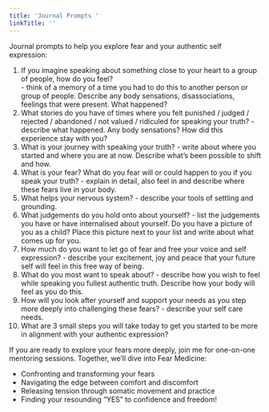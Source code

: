 ```yaml
---
title: 'Journal Prompts '
linkTitle: ''
---
```


   

Journal prompts to help you explore fear and your authentic self expression:

1. If you imagine speaking about something close to your heart to a group of people, how do you feel? \
   \- think of a memory of a time you had to do this to another person or group of people. Describe any body sensations, disassociations, feelings that were present. What happened? 
2. What stories do you have of times where you felt punished / judged / rejected / abandoned / not valued / ridiculed for speaking your truth? - describe what happened. Any body sensations? How did this experience stay with you? 
3. What is your journey with speaking your truth?                                                                - write about where you started and where you are at now. Describe what’s been possible to shift and how.
4. What is your fear? What do you fear will or could happen to you if you speak your truth?  - explain in detail, also feel in and describe where these fears live in your body.
5. What helps your nervous system?                   - describe your tools of settling and grounding.
6. What judgements do you hold onto about yourself?                                                           - list the judgements you have or have internalised about yourself. Do you have a picture of you as a child? Place this picture next to your list and write about what comes up for you. 
7. How much do you want to let go of fear and free your voice and self expression?                - describe your excitement, joy and peace that your future self will feel in this free way of being.
8. What do you most want to speak about?         - describe how you wish to feel while speaking you fullest authentic truth. Describe how your body will feel as you do this.
9. How will you look after yourself and support your needs as you step more deeply into challenging these fears?                                  - describe your self care needs.
10. What are 3 small steps you will take today to get you started to be more in alignment with your authentic expression? 


If you are ready to explore your fears more deeply, join me for one-on-one mentoring sessions. Together, we’ll dive into Fear Medicine:

* Confronting and transforming your fears
* Navigating the edge between comfort and discomfort
* Releasing tension through somatic movement and practice
* Finding your resounding “YES” to confidence and freedom! 

